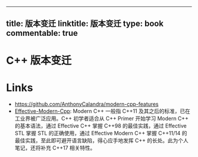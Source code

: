 
---
title: 版本变迁
linktitle: 版本变迁
type: book
commentable: true
---

# C++ 版本变迁

# Links

- https://github.com/AnthonyCalandra/modern-cpp-features
- [Effective-Modern-Cpp](https://github.com/downdemo/Effective-Modern-Cpp): Modern C++ 一般指 C++11 及其之后的标准，已在工业界被广泛应用。C++ 初学者适合从 C++ Primer 开始学习 Modern C++ 的基本语法，通过 Effective C++ 掌握 C++98 的最佳实践，通过 Effective STL 掌握 STL 的正确使用，通过 Effective Modern C++ 掌握 C++11/14 的最佳实践，至此即可避开语言缺陷，得心应手地发挥 C++ 的长处。此为个人笔记，还将补充 C++17 相关特性。

    